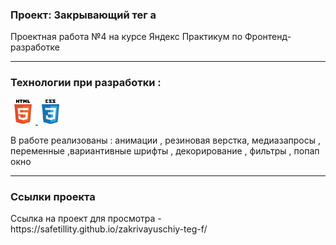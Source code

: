 <h3>Проект: Закрывающий тег а </h3>
Проектная работа №4 на курсе Яндекс Практикум по Фронтенд-разработке

---

<h3>Технологии при разработки :</h3>

<p align="left"> </a> <a href="https://www.w3.org/html/" target="_blank" rel="noreferrer"> <img src="https://raw.githubusercontent.com/devicons/devicon/master/icons/html5/html5-original-wordmark.svg" alt="html5" width="40" height="40"/> </a><a href="https://www.w3schools.com/css/" target="_blank" rel="noreferrer"> <img src="https://raw.githubusercontent.com/devicons/devicon/master/icons/css3/css3-original-wordmark.svg" alt="css3" width="40" height="40"/> </a></p>

В работе реализованы :  анимации , резиновая верстка, медиазапросы , переменные ,вариантивные шрифты , декорирование , фильтры ,  попап окно 

---

 <h3> Ссылки проекта </h3>
Ссылка на проект для просмотра - https://safetillity.github.io/zakrivayuschiy-teg-f/

